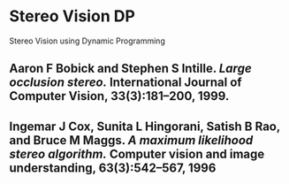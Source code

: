 # Stereo Vision DP
Stereo Vision using Dynamic Programming


## Aaron F Bobick and Stephen S Intille. *Large occlusion stereo.* International Journal of Computer Vision, 33(3):181–200, 1999.

## Ingemar J Cox, Sunita L Hingorani, Satish B Rao, and Bruce M Maggs. *A maximum likelihood stereo algorithm.* Computer vision and image understanding, 63(3):542–567, 1996